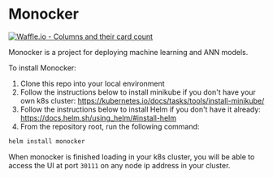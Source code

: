# Monocker
[![Waffle.io - Columns and their card count](https://badge.waffle.io/8c69571d0e3c83af5edb071c43498612c4f9b1e3c202c89b3d8647adf33cd070.svg?columns=all)](https://waffle.io/hashmapinc/Monocker)

Monocker is a project for deploying machine learning and ANN models.

To install Monocker:

1. Clone this repo into your local environment
2. Follow the instructions below to install minikube if you don't have your own k8s cluster:
    https://kubernetes.io/docs/tasks/tools/install-minikube/
3. Follow the instructions below to install Helm if you don't have it already:
    https://docs.helm.sh/using_helm/#install-helm
4. From the repository root, run the following command:
```bash
helm install monocker
```

When monocker is finished loading in your k8s cluster, you will be able to access the UI at port ``` 30111 ``` on any node ip address in your cluster.
